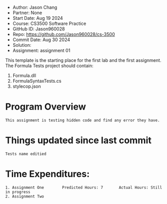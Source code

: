 - Author:	  Jason Chang
- Partner:    None
- Start Date: Aug 19 2024
- Course:     CS3500 Software Practice
- GitHub ID:  Jason960028
- Repo:       https://github.com/Jason960028/cs-3500
- Commit Date: Aug 30 2024
- Solution: 
- Assignment: assignment 01

This template is the starting place for the first
lab and the first assignment.  The Formula Tests project should
contain:

1) Formula.dll
1) FormulaSyntaxTests.cs
1) stylecop.json

# Program Overview
	
	This assignment is testing hidden code and find any error they have. 


# Things updated since last commit

	Tests name editied

# Time Expenditures:
	
	1. Assignment One        Predicted Hours: 7       Actual Hours: Still in progress
	2. Assignment Two
